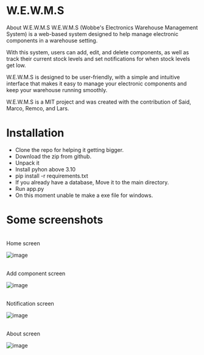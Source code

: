 # W.E.W.M.S
About W.E.W.M.S
W.E.W.M.S (Wobbe's Electronics Warehouse Management System) is a web-based system designed to help manage electronic components in a warehouse setting.

With this system, users can add, edit, and delete components, as well as track their current stock levels and set notifications for when stock levels get low.

W.E.W.M.S is designed to be user-friendly, with a simple and intuitive interface that makes it easy to manage your electronic components and keep your warehouse running smoothly.

W.E.W.M.S is a MIT project and was created with the contribution of Said, Marco, Remco, and Lars.


# Installation
* Clone the repo for helping it getting bigger.
* Download the zip from github.
* Unpack it
* Install pyhon above 3.10
* pip install -r requirements.txt
* If you already have a database, Move it to the main directory.
* Run app.py
* On this moment unable te make a exe file for windows.

# Some screenshots
<br>
Home screen<br>

![image](https://user-images.githubusercontent.com/62996429/235159498-63604f92-2903-44ac-a461-74dbc1356998.png)

<br> Add component screen

![image](https://user-images.githubusercontent.com/62996429/235159723-bb774e79-8471-4255-9d42-30db7d295ae0.png)

<br> Notification screen<br>

![image](https://user-images.githubusercontent.com/62996429/235159848-02f959f5-85cc-4b3d-8f53-1486810375ca.png)

<br> About screen <br>

![image](https://user-images.githubusercontent.com/62996429/235159951-27b5970a-1477-426b-8608-2afcc3c16ccc.png)

<br>

